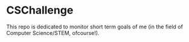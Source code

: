 # CSChallenge

This repo is dedicated to monitor short term goals of me (in the field of Computer Science/STEM, ofcourse!).
